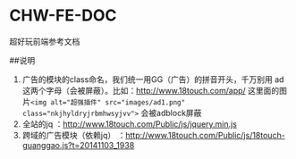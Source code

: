 CHW-FE-DOC
==========

超好玩前端参考文档


##说明

1. 广告的模块的class命名，我们统一用GG（广告）的拼音开头，千万别用 ad 这两个字母（会被屏蔽）。比如：http://www.18touch.com/app/ 这里面的图片`<img alt="超强插件" src="images/ad1.png" class="nkjhyldryjrbmhwsyjvv">` 会被adblock屏蔽
1. 全站的jq ：http://www.18touch.com/Public/js/jquery.min.js
2. 跨域的广告模块（依赖jq） ：http://www.18touch.com/Public/js/18touch-guanggao.js?t=20141103_1938
